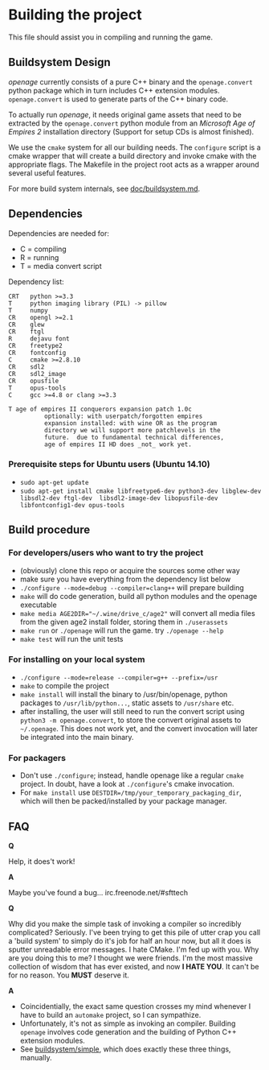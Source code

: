 # Building the project

This file should assist you in compiling and running the game.


## Buildsystem Design

*openage* currently consists of a pure C++ binary and the
`openage.convert` python package which in turn includes C++ extension
modules.  `openage.convert` is used to generate parts of the C++
binary code.

To actually run *openage*, it needs original game assets that need to
be extracted by the `openage.convert` python module from an
*Microsoft Age of Empires 2* installation directory (Support for
setup CDs is almost finished).

We use the `cmake` system for all our building needs. The `configure`
script is a cmake wrapper that will create a build directory and
invoke cmake with the appropriate flags. The Makefile in the project
root acts as a wrapper around several useful features.

For more build system internals, see [doc/buildsystem.md](doc/buildsystem.md).


## Dependencies

Dependencies are needed for:

* C = compiling
* R = running
* T = media convert script

Dependency list:

    CRT   python >=3.3
    T     python imaging library (PIL) -> pillow
    T     numpy
    CR    opengl >=2.1
    CR    glew
    CR    ftgl
    R     dejavu font
    CR    freetype2
    CR    fontconfig
    C     cmake >=2.8.10
    CR    sdl2
    CR    sdl2_image
    CR    opusfile
    T     opus-tools
    C     gcc >=4.8 or clang >=3.3

    T age of empires II conquerors expansion patch 1.0c
              optionally: with userpatch/forgotten empires
              expansion installed: with wine OR as the program
              directory we will support more patchlevels in the
              future.  due to fundamental technical differences,
              age of empires II HD does _not_ work yet.

### Prerequisite steps for Ubuntu users (Ubuntu 14.10)

 - `sudo apt-get update`
 - `sudo apt-get install cmake libfreetype6-dev python3-dev libglew-dev libsdl2-dev ftgl-dev  libsdl2-image-dev libopusfile-dev libfontconfig1-dev opus-tools`


## Build procedure

### For developers/users who want to try the project

 - (obviously) clone this repo or acquire the sources some other way
 - make sure you have everything from the dependency list below
 - `./configure --mode=debug --compiler=clang++` will prepare building
 - `make` will do code generation, build all python modules and the
   openage executable
 - `make media AGE2DIR="~/.wine/drive_c/age2"` will convert all media
   files from the given age2 install folder, storing them in
   `./userassets`
 - `make run` or `./openage` will run the game. try
   `./openage --help`
 - `make test` will run the unit tests


### For installing on your local system

 - `./configure --mode=release --compiler=g++ --prefix=/usr`
 - `make` to compile the project
 - `make install` will install the binary to /usr/bin/openage, python
   packages to `/usr/lib/python...`, static assets to `/usr/share`
   etc.
 - after installing, the user will still need to run the convert
   script using `python3 -m openage.convert`, to store the convert
   original assets to `~/.openage`. This does not work yet, and the
   convert invocation will later be integrated into the main binary.


### For packagers

 - Don't use `./configure`; instead, handle openage like a regular
   `cmake` project. In doubt, have a look at `./configure`'s cmake
   invocation.
 - For `make install` use `DESTDIR=/tmp/your_temporary_packaging_dir`,
   which will then be packed/installed by your package manager.


## FAQ

**Q**

Help, it does't work!

**A**

Maybe you've found a bug...
irc.freenode.net/#sfttech

**Q**

Why did you make the simple task of invoking a compiler so incredibly
complicated? Seriously. I've been trying to get this pile of utter
crap you call a 'build system' to simply do it's job for half an hour
now, but all it does is sputter unreadable error messages. I hate
CMake. I'm fed up with you. Why are you doing this to me? I thought we
were friends. I'm the most massive collection of wisdom that has ever
existed, and now **I HATE YOU**. It can't be for no reason. You
**MUST** deserve it.

**A**

- Coincidentially, the exact same question crosses my mind whenever I
  have to build an `automake` project, so I can sympathize.
- Unfortunately, it's not as simple as invoking an compiler. Building
  `openage` involves code generation and the building of Python C++
  extension modules.
- See [buildsystem/simple](buildsystem/simple), which does exactly
  these three things, manually.
